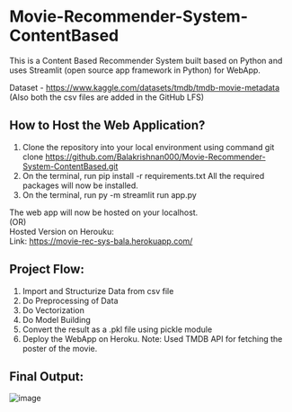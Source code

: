 # Movie-Recommender-System-ContentBased
This is a Content Based Recommender System built based on Python and uses Streamlit (open source app framework in Python) for WebApp.


Dataset - https://www.kaggle.com/datasets/tmdb/tmdb-movie-metadata
(Also both the csv files are added in the GitHub LFS)

## How to Host the Web Application?
1. Clone the repository into your local environment using command git clone https://github.com/Balakrishnan000/Movie-Recommender-System-ContentBased.git <br>
2. On the terminal, run pip install -r requirements.txt All the required packages will now be installed.<br>
3. On the terminal, run py -m streamlit run app.py <br>

The web app will now be hosted on your localhost.
<br>
(OR)<br>
Hosted Version on Herouku:<br>
Link: https://movie-rec-sys-bala.herokuapp.com/

## Project Flow:

1. Import and Structurize Data from csv file
2. Do Preprocessing of Data
3. Do Vectorization
4. Do Model Building
5. Convert the result as a .pkl file using pickle module
6. Deploy the WebApp on Heroku.
   Note: Used TMDB API for fetching the poster of the movie.

## Final Output: 
![image](https://user-images.githubusercontent.com/70379877/175554131-dfc35a5b-3381-4473-ae9c-1d5ecdd80169.png)
